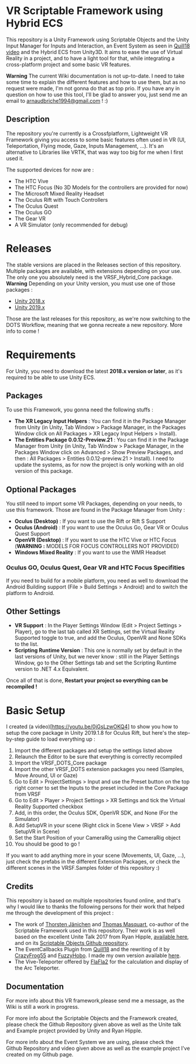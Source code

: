 # VR Scriptable Framework using Hybrid ECS
This repository is a Unity Framework using Scriptable Objects and the Unity Input Manager for Inputs and Interaction, an Event System as seen in [Quill18 video](https://www.youtube.com/watch?v=04wXkgfd9V8) and the Hybrid ECS from Unity3D. It aims to ease the use of Virtual Reality in a project, and to have a light tool for that, while integrating a cross-platform project and some basic VR features. 

**Warning** The current Wiki documentation is not up-to-date. I need to take some time to explain the different features and how to use them, but as no request were made, I'm not gonna do that as top prio.
If you have any in question on how to use this tool, I'll be glad to answer you, just send me an email to arnaudbriche1994@gmail.com ! :)


## Description
The repository you're currently is a Crossfplatform, Lightweight VR Framework giving you access to some basic features often used in VR (UI, Teleportation, Flying mode, Gaze, Inputs Management, ...). It's an alternative to Libraries like VRTK, that was way too big for me when I first used it.


The supported devices for now are :
- The HTC Vive
- The HTC Focus (No 3D Models for the controllers are provided for now)
- The Microsoft Mixed Reality Headset
- The Oculus Rift with Touch Controllers
- The Oculus Quest
- The Oculus GO
- The Gear VR
- A VR Simulator (only recommended for debug)


# Releases
The stable versions are placed in the Releases section of this repository. Multiple packages are available, with extensions depending on your use. The only one you absolutely need is the VRSF_Hybrid_Core package.
**Warning** Depending on your Unity version, you must use one of those packages :
- [Unity 2018.x](https://github.com/Jamy4000/VRSF_Hybrid_ECS/releases/tag/v2.3 "VRSF 2.3")
- [Unity 2019.x](https://github.com/Jamy4000/VRSF_Hybrid_ECS/releases/tag/v2.4 "VRSF 2.4")


Those are the last releases for this repository, as we're now switching to the DOTS Workflow, meaning that we gonna recreate a new repository. More info to come ! 


# Requirements
For Unity, you need to download the latest **2018.x version or later**, as it's required to be able to use Unity ECS.

## Packages
To use this Framework, you gonna need the following stuffs :
- **The XR Legacy Input Helpers** : You can find it in the Package Manager from Unity (in Unity, Tab Window > Package Manager, in the Packages Window click on All Packages > XR Legacy Input Helpers > Install).
- **The Entities Package 0.0.12-Preview.21** : You can find it in the Package Manager from Unity (in Unity, Tab Window > Package Manager, in the Packages Window click on Advanced > Show Preview Packages, and then : All Packages > Entities 0.0.12-preview.21 > Install). I need to update the systems, as for now the project is only working with an old version of this package.

## Optional Packages
You still need to import some VR Packages, depending on your needs, to use this framework. Those are found in the Package Manager from Unity :
- **Oculus (Desktop)** : If you want to use the Rift or Rift S Support
- **Oculus (Android)** : If you want to use the Oculus Go, Gear VR or Oculus Quest Support
- **OpenVR (Desktop)** : If you want to use the HTC Vive or HTC Focus (**WARNING :** MODELS FOR FOCUS CONTROLLERS NOT PROVIDED)
- **Windows Mixed Reality** : If you want to use the WMR Headset

### Oculus GO, Oculus Quest, Gear VR and HTC Focus Specifities
If you need to build for a mobile platform, you need as well to download the Android Building support (File > Build Settings > Android) and to switch the platform to Android.

## Other Settings
- **VR Support** : In the Player Settings Window (Edit > Project Settings > Player), go to the last tab called XR Settings, set the Virtual Reality Supported toggle to true, and add the Oculus, OpenVR and None SDKs to the list.
- **Scripting Runtime Version** : This one is normally set by default in the last versions of Unity, but we never know :  still in the Player Settings Window, go to the Other Settings tab and set the Scripting Runtime version to .NET 4.x Equivalent.


Once all of that is done, **Restart your project so everything can be recompiled !**


# Basic Setup

I created (a video)[https://youtu.be/0jGsLzwOKQ4] to show you how to setup the core package in Unity 2019.1.8 for Oculus Rift, but here's the step-by-step guide to load everything up :

1. Import the different packages and setup the settings listed above
2. Relaunch the Editor to be sure that everything is correctly recompiled
3. Import the VRSF_DOTS_Core package
4. Import the other VRSF_DOTS extension packages you need (Samples, Move Around, UI or Gaze)
5. Go to Edit > ProjectSettings > Input and use the Preset button on the top right corner to set the Inputs to the preset included in the Core Package from VRSF
6. Go to Edit > Player > Project Settings > XR Settings and tick the Virtual Reality Supported checkbox
7. Add, in this order, the Oculus SDK, OpenVR SDK, and None (For the Simulator)
8. Add SetupVR in your scene (Right click in Scene View > VRSF > Add SetupVR in Scene)
9. Set the Start Position of your CameraRig using the CameraRig object
10. You should be good to go !

If you want to add anything more in your scene (Movements, UI, Gaze, ...), just check the prefabs in the different Extension Packages, or check the different scenes in the VRSF.Samples folder of this repository :)



## Credits
This repository is based on multiple repositories found online, and that's why I would like to thanks the following persons for their work that helped me through the development of this project :
- The work of [Thorsten Jänichen](https://github.com/TJaenichen) and [Thomas Masquart](https://github.com/ThmsMsqrt), co-author of the Scriptable Framework used in this repository. Their work is as well based on the excellent Unite Talk 2017 from Ryan Hipple, [available here](https://youtu.be/raQ3iHhE_Kk), and on its [Scriptable Objects Github repository](https://github.com/roboryantron/Unite2017).
- The EventCallbacks Plugin from [Quill18](https://www.youtube.com/watch?v=04wXkgfd9V8) and the rewriting of it by [CrazyFrog55](https://github.com/crazyfox55) and [FuzzyHobo](https://github.com/FuzzyHobo). I made my own version available [here](https://github.com/Jamy4000/UnityCallbackAndEventTutorial).
- The Vive-Teleporter offered by [FlaFla2](https://github.com/Flafla2/Vive-Teleporter) for the calculation and display of the Arc Teleporter.


## Documentation
For more info about this VR framework,please send me a message, as the Wiki is still a work in progress.

For more info about the Scriptable Objects and the Framework created, please check the Github Repository given above as well as the Unite talk and Example project provided by Unity and Ryan Hipple.

For more info about the Event System we are using, please check the Github Repository and video given above as well as the example project I've created on my Github page.
